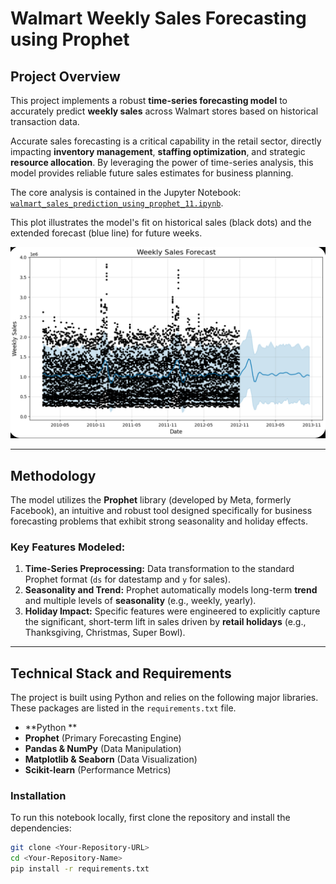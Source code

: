 # Walmart Weekly Sales Forecasting using Prophet

## Project Overview

This project implements a robust **time-series forecasting model** to accurately predict **weekly sales** across Walmart stores based on historical transaction data.

Accurate sales forecasting is a critical capability in the retail sector, directly impacting **inventory management**, **staffing optimization**, and strategic **resource allocation**. By leveraging the power of time-series analysis, this model provides reliable future sales estimates for business planning.

The core analysis is contained in the Jupyter Notebook: [`walmart_sales_prediction_using_prophet_11.ipynb`](walmart_sales_prediction_using_prophet_11.ipynb).

This plot illustrates the model's fit on historical sales (black dots) and the extended forecast (blue line) for future weeks.

![Walmart Sales Forecast Plot](image/Screenshot%202025-10-23%20082805.png)

---

## Methodology

The model utilizes the **Prophet** library (developed by Meta, formerly Facebook), an intuitive and robust tool designed specifically for business forecasting problems that exhibit strong seasonality and holiday effects.

### Key Features Modeled:

1.  **Time-Series Preprocessing:** Data transformation to the standard Prophet format (`ds` for datestamp and `y` for sales).
2.  **Seasonality and Trend:** Prophet automatically models long-term **trend** and multiple levels of **seasonality** (e.g., weekly, yearly).
3.  **Holiday Impact:** Specific features were engineered to explicitly capture the significant, short-term lift in sales driven by **retail holidays** (e.g., Thanksgiving, Christmas, Super Bowl).

---

## Technical Stack and Requirements

The project is built using Python and relies on the following major libraries. These packages are listed in the `requirements.txt` file.

* **Python **
* **Prophet** (Primary Forecasting Engine)
* **Pandas & NumPy** (Data Manipulation)
* **Matplotlib & Seaborn** (Data Visualization)
* **Scikit-learn** (Performance Metrics)

### Installation

To run this notebook locally, first clone the repository and install the dependencies:

```bash
git clone <Your-Repository-URL>
cd <Your-Repository-Name>
pip install -r requirements.txt
